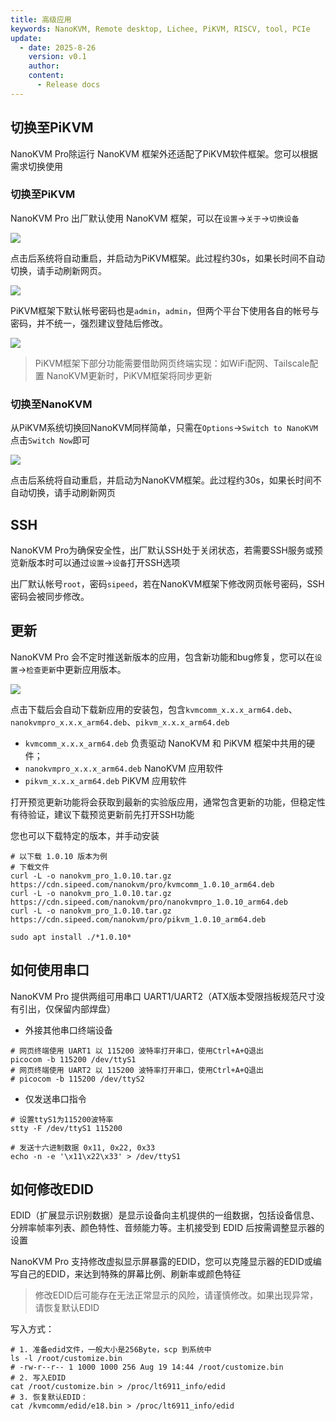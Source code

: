 ```yaml
---
title: 高级应用
keywords: NanoKVM, Remote desktop, Lichee, PiKVM, RISCV, tool, PCIe
update:
  - date: 2025-8-26
    version: v0.1
    author: 
    content:
      - Release docs
---
```


## 切换至PiKVM

NanoKVM Pro除运行 NanoKVM 框架外还适配了PiKVM软件框架。您可以根据需求切换使用

### 切换至PiKVM

NanoKVM Pro 出厂默认使用 NanoKVM 框架，可以在`设置`->`关于`->`切换设备`

![](./../../../assets/NanoKVM/pro/extended/SwitchtoPiKVM.png)

点击后系统将自动重启，并启动为PiKVM框架。此过程约30s，如果长时间不自动切换，请手动刷新网页。

![](./../../../assets/NanoKVM/pro/extended/PiKVMLogin.png)

PiKVM框架下默认帐号密码也是`admin`，`admin`，但两个平台下使用各自的帐号与密码，并不统一，强烈建议登陆后修改。

![](./../../../assets/NanoKVM/pro/extended/PiKVM-Setting.png)

> PiKVM框架下部分功能需要借助网页终端实现：如WiFi配网、Tailscale配置
> NanoKVM更新时，PiKVM框架将同步更新

### 切换至NanoKVM

从PiKVM系统切换回NanoKVM同样简单，只需在`Options`->`Switch to NanoKVM`点击`Switch Now`即可

![](./../../../assets/NanoKVM/pro/extended/SwitchtoNanoKVM.png)

点击后系统将自动重启，并启动为NanoKVM框架。此过程约30s，如果长时间不自动切换，请手动刷新网页

## SSH

NanoKVM Pro为确保安全性，出厂默认SSH处于关闭状态，若需要SSH服务或预览新版本时可以通过`设置`->`设备`打开SSH选项

出厂默认帐号`root`，密码`sipeed`，若在NanoKVM框架下修改网页帐号密码，SSH密码会被同步修改。

## 更新

NanoKVM Pro 会不定时推送新版本的应用，包含新功能和bug修复，您可以在`设置`->`检查更新`中更新应用版本。

![](./../../../assets/NanoKVM/pro/extended/Update.png)

点击下载后会自动下载新应用的安装包，包含`kvmcomm_x.x.x_arm64.deb`、`nanokvmpro_x.x.x_arm64.deb`、`pikvm_x.x.x_arm64.deb`
+ `kvmcomm_x.x.x_arm64.deb` 负责驱动 NanoKVM 和 PiKVM 框架中共用的硬件；
+ `nanokvmpro_x.x.x_arm64.deb` NanoKVM 应用软件
+ `pikvm_x.x.x_arm64.deb` PiKVM 应用软件

打开预览更新功能将会获取到最新的实验版应用，通常包含更新的功能，但稳定性有待验证，建议下载预览更新前先打开SSH功能

您也可以下载特定的版本，并手动安装

```shell
# 以下载 1.0.10 版本为例
# 下载文件
curl -L -o nanokvm_pro_1.0.10.tar.gz https://cdn.sipeed.com/nanokvm/pro/kvmcomm_1.0.10_arm64.deb
curl -L -o nanokvm_pro_1.0.10.tar.gz https://cdn.sipeed.com/nanokvm/pro/nanokvmpro_1.0.10_arm64.deb
curl -L -o nanokvm_pro_1.0.10.tar.gz https://cdn.sipeed.com/nanokvm/pro/pikvm_1.0.10_arm64.deb

sudo apt install ./*1.0.10*
```

## 如何使用串口

NanoKVM Pro 提供两组可用串口 UART1/UART2（ATX版本受限挡板规范尺寸没有引出，仅保留内部焊盘）

+ 外接其他串口终端设备
```shell
# 网页终端使用 UART1 以 115200 波特率打开串口，使用Ctrl+A+Q退出
picocom -b 115200 /dev/ttyS1
# 网页终端使用 UART2 以 115200 波特率打开串口，使用Ctrl+A+Q退出
# picocom -b 115200 /dev/ttyS2
```
+ 仅发送串口指令
```shell
# 设置ttyS1为115200波特率
stty -F /dev/ttyS1 115200

# 发送十六进制数据 0x11, 0x22, 0x33
echo -n -e '\x11\x22\x33' > /dev/ttyS1
```

## 如何修改EDID

EDID（扩展显示识别数据）是显示设备向主机提供的一组数据，包括设备信息、分辨率帧率列表、颜色特性、音频能力等。主机接受到 EDID 后按需调整显示器的设置

NanoKVM Pro 支持修改虚拟显示屏暴露的EDID，您可以克隆显示器的EDID或编写自己的EDID，来达到特殊的屏幕比例、刷新率或颜色特征

> 修改EDID后可能存在无法正常显示的风险，请谨慎修改。如果出现异常，请恢复默认EDID

写入方式：

```shell
# 1. 准备edid文件，一般大小是256Byte，scp 到系统中
ls -l /root/customize.bin
# -rw-r--r-- 1 1000 1000 256 Aug 19 14:44 /root/customize.bin
# 2. 写入EDID
cat /root/customize.bin > /proc/lt6911_info/edid
# 3. 恢复默认EDID：
cat /kvmcomm/edid/e18.bin > /proc/lt6911_info/edid
```